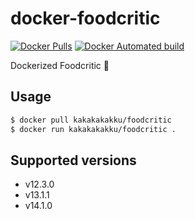 # docker-foodcritic

[![Docker Pulls](https://img.shields.io/docker/pulls/kakakakakku/foodcritic.svg?style=for-the-badge)](https://hub.docker.com/r/kakakakakku/foodcritic/)
[![Docker Automated build](https://img.shields.io/docker/automated/kakakakakku/foodcritic.svg?style=for-the-badge)](https://hub.docker.com/r/kakakakakku/foodcritic/)

Dockerized Foodcritic 🍕

## Usage

```sh
$ docker pull kakakakakku/foodcritic
$ docker run kakakakakku/foodcritic .
```

## Supported versions

- v12.3.0
- v13.1.1
- v14.1.0
